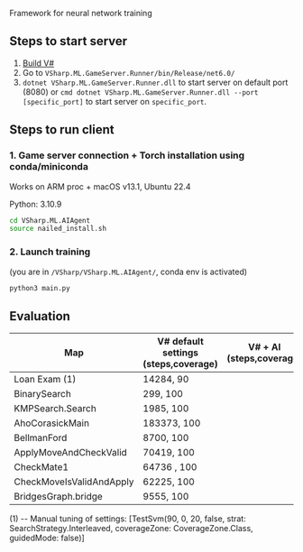 Framework for neural network training

## Steps to start server
 1. [Build V#](https://github.com/gsvgit/VSharp/tree/mlSearcher#how-to-build)
 2. Go to `VSharp.ML.GameServer.Runner/bin/Release/net6.0/`
 3. ```dotnet VSharp.ML.GameServer.Runner.dll``` to start server on default port (8080) or ```cmd dotnet VSharp.ML.GameServer.Runner.dll --port [specific_port]``` to start server on `specific_port`.

## Steps to run client

### 1. Game server connection + Torch installation using conda/miniconda

Works on ARM proc + macOS v13.1, Ubuntu 22.4

Python: 3.10.9

```sh
cd VSharp.ML.AIAgent
source nailed_install.sh
```

### 2. Launch training

(you are in ```/VSharp/VSharp.ML.AIAgent/```, conda env is activated)
```sh
python3 main.py
```
## Evaluation

| Map                      | V# default settings (steps,coverage) | V# + AI (steps,coverage)|
|--------------------------|--------------------------------------|-------------------------|
| Loan Exam (1)            | 14284, 90                            |                         |
| BinarySearch             | 299, 100                             |                         |
| KMPSearch.Search         | 1985, 100                            |                         |
| AhoCorasickMain          | 183373, 100                          |                         | 
| BellmanFord              | 8700, 100                            |                         |
| ApplyMoveAndCheckValid   | 70419, 100                           |                         |
| CheckMate1               | 64736 , 100                          |                         |
| CheckMoveIsValidAndApply | 62225, 100                           |                         | 
| BridgesGraph.bridge      | 9555, 100                            |                         |

(1) -- Manual tuning of settings: [TestSvm(90, 0, 20, false, strat: SearchStrategy.Interleaved, coverageZone: CoverageZone.Class, guidedMode: false)]
